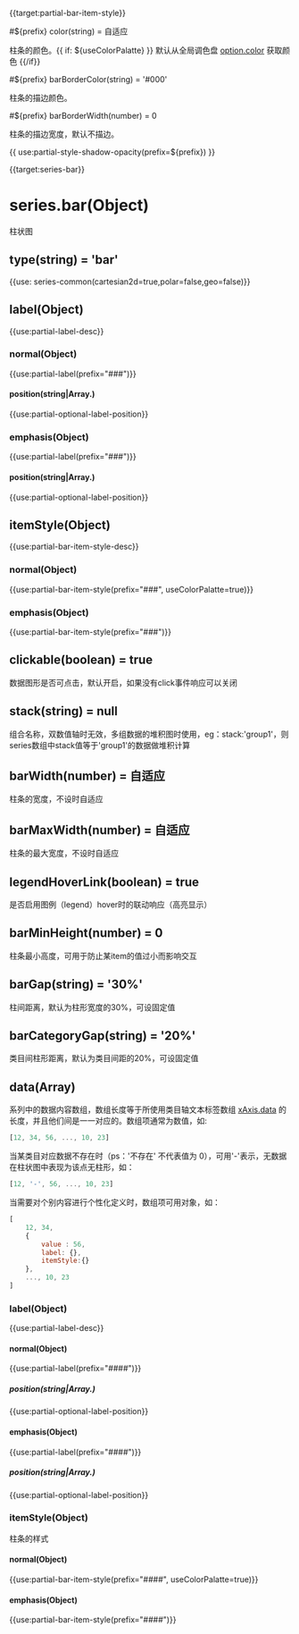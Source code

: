 {{target:partial-bar-item-style}}

#${prefix} color(string) = 自适应

柱条的颜色。{{ if: ${useColorPalatte} }} 默认从全局调色盘 [option.color](~color) 获取颜色 {{/if}}

#${prefix} barBorderColor(string) = '#000'

柱条的描边颜色。

#${prefix} barBorderWidth(number) = 0

柱条的描边宽度，默认不描边。

{{ use:partial-style-shadow-opacity(prefix=${prefix}) }}



{{target:series-bar}}

# series.bar(Object)

柱状图

## type(string) = 'bar'

{{use: series-common(cartesian2d=true,polar=false,geo=false)}}

## label(Object)
{{use:partial-label-desc}}
### normal(Object)
{{use:partial-label(prefix="###")}}
#### position(string|Array.<string>)
{{use:partial-optional-label-position}}
### emphasis(Object)
{{use:partial-label(prefix="###")}}
#### position(string|Array.<string>)
{{use:partial-optional-label-position}}

## itemStyle(Object)
{{use:partial-bar-item-style-desc}}
### normal(Object)
{{use:partial-bar-item-style(prefix="###", useColorPalatte=true)}}
### emphasis(Object)
{{use:partial-bar-item-style(prefix="###")}}

## clickable(boolean) = true
数据图形是否可点击，默认开启，如果没有click事件响应可以关闭

## stack(string) = null
组合名称，双数值轴时无效，多组数据的堆积图时使用，eg：stack:'group1'，则series数组中stack值等于'group1'的数据做堆积计算

## barWidth(number) = 自适应
柱条的宽度，不设时自适应

## barMaxWidth(number) = 自适应
柱条的最大宽度，不设时自适应

## legendHoverLink(boolean) = true
是否启用图例（legend）hover时的联动响应（高亮显示）

## barMinHeight(number) = 0
柱条最小高度，可用于防止某item的值过小而影响交互

## barGap(string) = '30%'
柱间距离，默认为柱形宽度的30%，可设固定值

## barCategoryGap(string) = '20%'
类目间柱形距离，默认为类目间距的20%，可设固定值

## data(Array)

系列中的数据内容数组，数组长度等于所使用类目轴文本标签数组 [xAxis.data](~xAxis.data) 的长度，并且他们间是一一对应的。数组项通常为数值，如:

```js
[12, 34, 56, ..., 10, 23]
```

当某类目对应数据不存在时（ps：'不存在' 不代表值为 0），可用'-'表示，无数据在柱状图中表现为该点无柱形，如：

```js
[12, '-', 56, ..., 10, 23]
```

当需要对个别内容进行个性化定义时，数组项可用对象，如：
```js
[
    12, 34,
    {
        value : 56,
        label: {},
        itemStyle:{}
    },
    ..., 10, 23
]
```

### label(Object)
{{use:partial-label-desc}}
#### normal(Object)
{{use:partial-label(prefix="####")}}
##### position(string|Array.<string>)
{{use:partial-optional-label-position}}
#### emphasis(Object)
{{use:partial-label(prefix="####")}}
##### position(string|Array.<string>)
{{use:partial-optional-label-position}}

### itemStyle(Object)

柱条的样式

#### normal(Object)
{{use:partial-bar-item-style(prefix="####", useColorPalatte=true)}}
#### emphasis(Object)
{{use:partial-bar-item-style(prefix="####")}}

